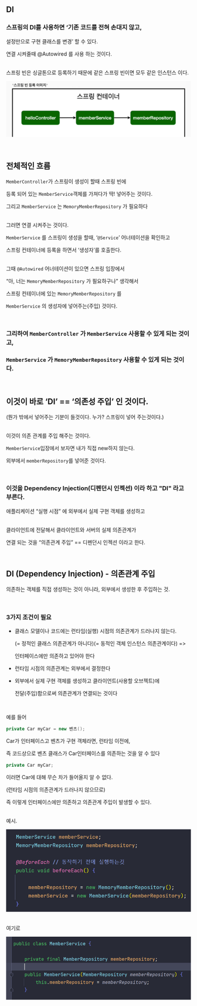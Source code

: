 ## DI 

### 스프링의 DI를 사용하면 ‘기존 코드를 전혀 손대지 않고, 
설정만으로 구현 클래스를 변경’ 할 수 있다.

연결 시켜줄때 @Autowired 를 사용 하는 것이다. 

<br/>스프링 빈은 싱글톤으로 등록하기 때문에 같은 스프링 빈이면 모두 같은 인스턴스 이다.

![이미지](/programming/img/의2.PNG)

<br/>

## 전체적인 흐름

`MemberController`가 스프링이 생성이 할때 스프링 빈에 

등록 되어 있는 `MemberService`객체를 가져다가 딱! 넣어주는 것이다. 

그리고 `MemberService` 는 `MemoryMemberRepository` 가 필요하다

<br/>그러면 연결 시켜주는 것이다. 

`MemberService` 를 스프링이 생성을 할때, ‘`@Service`’ 어너테이션을 확인하고

스프링 컨테이너에 등록을 하면서 ‘생성자’를 호출한다. 

<br/>그때 `@Autowired` 어너테이션이 있으면 스프링 입장에서 

“아, 너는 `MemoryMemberRepository` 가 필요하구나” 생각해서 

스프링 컨테이너에 있는 `MemoryMemberRepository` 를 

`MemberService` 의 생성자에 넣어주는(주입) 것이다.

<br/>

### 그리하여 `MemberController` 가 `MemberService` 사용할 수 있게 되는 것이고,

### `MemberService` 가 `MemoryMemberRepository` 사용할 수 있게 되는 것이다.

<br/>

## 이것이 바로 ‘DI’ == ‘의존성 주입’ 인 것이다.

(뭔가 밖에서 넣어주는 기분이 들것이다.  누가? 스프링이 넣어 주는것이다.)

<br/>이것이 의존 관계를 주입 해주는 것이다. 

`MemberService`입장에서 보자면 내가 직접 new하지 않는다.

외부에서 `memberRepository`를 넣어준 것이다.

<br/>

### 이것을 Dependency Injection(디펜던시 인젝션) 이라 하고 "DI" 라고 부른다.

애플리케이션 “실행 시점” 에 외부에서 실제 구현 객체를 생성하고 

<br/>클라이언트에 전달해서 클라이언트와 서버의 실제 의존관계가 

연결 되는 것을 “의존관계 주입” == 디펜던시 인젝션 이라고 한다.

<br/>

## DI (Dependency Injection) - 의존관계 주입

의존하는 객체를 직접 생성하는 것이 아니라, 외부에서 생성한 후 주입하는 것.

<br/>

### 3가지 조건이 필요

- 클래스 모델이나 코드에는 런타임(실행) 시점의 의존관계가 드러나지 않는다.
    
    (= 정적인 클래스 의존관계가 아니다)(= 동적인 객체 인스턴스 의존관계이다) => 
    
    인터페이스에만 의존하고 있어야 한다

    
- 런타임 시점의 의존관계는 외부에서 결정한다

- 외부에서 실제 구현 객체를 생성하고 클라이언트(사용할 오브젝트)에
    
    전달(주입)함으로써 의존관계가 연결되는 것이다
    

    <br/>

예를 들어

```java
private Car myCar = new 벤츠();
```

Car가 인터페이스고 벤츠가 구현 객체라면, 런타임 이전에, 

즉 코드상으로 벤츠 클래스가 Car인터페이스를 의존하는 것을 알 수 있다

```java
private Car myCar;
```

이러면 Car에 대해 무슨 차가 들어올지 알 수 없다.

(런타임 시점의 의존관계가 드러나지 않으므로) 

즉 이렇게 인터페이스에만 의존하고 의존관계 주입이 발생할 수 있다.

<br/>예시.

![이미지](/programming/img/의3.PNG)

<br/>여기로

![이미지](/programming/img/의4.PNG)

